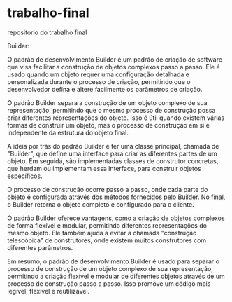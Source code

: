 # trabalho-final
repositorio do trabalho final



Builder:

O padrão de desenvolvimento Builder é um padrão de criação de software que visa facilitar a construção de objetos complexos passo a passo. Ele é usado quando um objeto requer uma configuração detalhada e personalizada durante o processo de criação, permitindo que o desenvolvedor defina e altere facilmente os parâmetros de criação.

O padrão Builder separa a construção de um objeto complexo de sua representação, permitindo que o mesmo processo de construção possa criar diferentes representações do objeto. Isso é útil quando existem várias formas de construir um objeto, mas o processo de construção em si é independente da estrutura do objeto final.

A ideia por trás do padrão Builder é ter uma classe principal, chamada de "Builder", que define uma interface para criar as diferentes partes de um objeto. Em seguida, são implementadas classes de construtor concretas, que herdam ou implementam essa interface, para construir objetos específicos.

O processo de construção ocorre passo a passo, onde cada parte do objeto é configurada através dos métodos fornecidos pelo Builder. No final, o Builder retorna o objeto completo e configurado para o cliente.

O padrão Builder oferece vantagens, como a criação de objetos complexos de forma flexível e modular, permitindo diferentes representações do mesmo objeto. Ele também ajuda a evitar a chamada "construção telescópica" de construtores, onde existem muitos construtores com diferentes parâmetros.

Em resumo, o padrão de desenvolvimento Builder é usado para separar o processo de construção de um objeto complexo de sua representação, permitindo a criação flexível e modular de diferentes objetos através de um processo de construção passo a passo. Isso promove um código mais legível, flexível e reutilizável.


